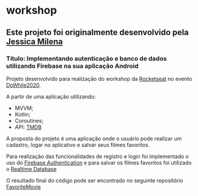 # workshop

## Este projeto foi originalmente desenvolvido pela [Jessica Milena](https://github.com/jeehmilena) 

### Título: Implementando autenticação e banco de dados utilizando Firebase na sua aplicação Android

Projeto desenvolvido para realização do workshop da [Rocketseat](https://rocketseat.com.br/) no evento [DoWhile2020](https://dowhile.rocketseat.com.br/inscricao?utm_source=google&utm_medium=cpc&utm_term=00+Rocketseat&gclid=CjwKCAiA5IL-BRAzEiwA0lcWYoZ53ALYSmcMpTBUrrX8IH43Rcu_77LiSRX8wGPa7eQ7sqRUVnAY9RoCLGcQAvD_BwE).

A partir de uma aplicação utilizando:
- MVVM;
- Kotlin;
- Coroutines;
- API: [TMDB](https://developers.themoviedb.org/3/getting-started)

A proposta do projeto é uma aplicação onde o usuário pode realizar um cadastro, logar no aplicativo e salvar seus filmes favoritos.

Para realização das funcionalidades de registro e login foi implementado o uso do [Firebase Authentication](https://firebase.google.com/docs/auth?hl=pt-br)
e para salvar os filmes favoritos foi utilizado o [Realtime Database](https://firebase.google.com/docs/database?hl=pt-br)

O resultado final do código pode ser encontrado no seguinte repositório [FavoriteMovie](https://github.com/jeehmilena/FavoriteMovie)
